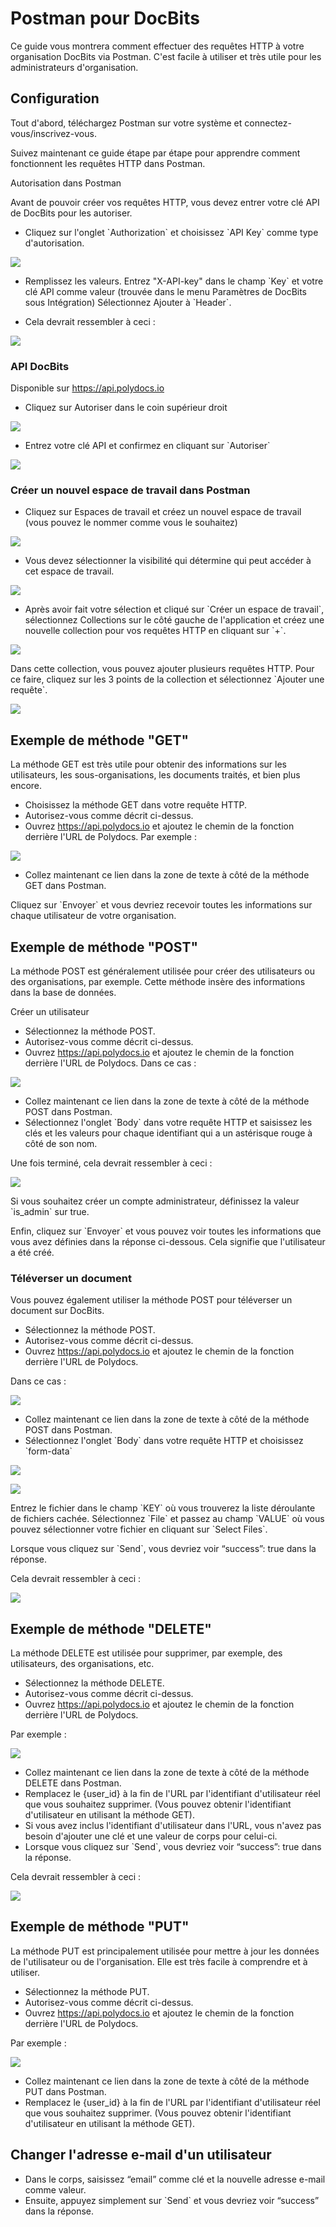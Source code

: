 # Postman pour DocBits

Ce guide vous montrera comment effectuer des requêtes HTTP à votre organisation DocBits via Postman. C'est facile à utiliser et très utile pour les administrateurs d'organisation.

## Configuration

Tout d'abord, téléchargez Postman sur votre système et connectez-vous/inscrivez-vous.

Suivez maintenant ce guide étape par étape pour apprendre comment fonctionnent les requêtes HTTP dans Postman.

Autorisation dans Postman

Avant de pouvoir créer vos requêtes HTTP, vous devez entrer votre clé API de DocBits pour les autoriser.

* Cliquez sur l'onglet \`Authorization\` et choisissez \`API Key\` comme type d'autorisation.

![](https://lh7-us.googleusercontent.com/L3GaBZJvReeINaKbkq3VYQ9UHTBoKUA3nJkfyLqk61q5xaOJnmMLhbrEbgUgLEyYRkewHuLIAVzoYCZ6quHq0pwx\_69FEYJjzYllivB8WzdAtTFSrzl8VeFthbMsEB9sGjcGlVN38DXEXUwuNEPL6hg)

* Remplissez les valeurs. Entrez "X-API-key" dans le champ \`Key\` et votre clé API comme valeur (trouvée dans le menu Paramètres de DocBits sous Intégration) Sélectionnez Ajouter à \`Header\`.

&#x20;

* Cela devrait ressembler à ceci :

![](https://lh7-us.googleusercontent.com/SmNfci4z8ECTeXzFPE9YQ8nCzCRHglc\_7RR1cN8a8F7KvYWjJcBnY5wpl7q0AV8bfNLkMk8F4F4aw8j4xMK50HJweBRBPo8EasTn-FG-fmlUJQ41aUX-dvTeWP\_xJQThi8A6EwJl3qIc-Dw1B5W9fVE)

### API DocBits

Disponible sur https://api.polydocs.io

* Cliquez sur Autoriser dans le coin supérieur droit

![](https://lh7-us.googleusercontent.com/kuztHpkmRWlOYSU27r97KH15SJHPF\_hn\_eX3C1DYLVYCwMHXfLjYSyFubUCvlQiBt5q3xY0XBPmkcP6AnKF2C0Mdtx3tg\_dU\_qxqAmI6axYIsXR36\_YBz6j455K3-c2SBu4YzmYIXq8VXQxzgL-0j90)

* Entrez votre clé API et confirmez en cliquant sur \`Autoriser\`

![](https://lh7-us.googleusercontent.com/zLhgpdjMnxqNBdjgtDxFEKglICIZul7dgmfFFm2hSnsDQ-HsZHRKRikZ0lcanGYkkZj4waC85mEUFO951ydVnY\_\_m\_TrMrsK3vrDv9FKL-adgWL4lJqp3cSxPeClBm9IHG2cXinRsv12xTeh3psQfO4)

### Créer un nouvel espace de travail dans Postman

* Cliquez sur Espaces de travail et créez un nouvel espace de travail (vous pouvez le nommer comme vous le souhaitez)

![](https://lh7-us.googleusercontent.com/3rZw7jhOgVpkZuer58fPEKqDspJjK3S1lp3XpQuvE4c9212a0ALB-p7oLRwPqEbj10MpoCWsb7V9fPqiAdVvigE00x9mN5-lHFXZVVxlkeroBJd2ratgkJVJDM4LJkUJsycyl6tnFKazcFPY-vWtH2Q)

* Vous devez sélectionner la visibilité qui détermine qui peut accéder à cet espace de travail.

![](https://lh7-us.googleusercontent.com/ZajvDtMvfM5J\_Go3n\_PgzD3RXTMQAlST8\_3WnsTQ4-iw7e0QdAa3wqFk7Y0gt78IJVjNTN-5E72c1127CpXJWb8WbfDolxENLqxg5VZLPEK7-hxsNwbAyMceSHfeVy6v-b9QT0kFwnMibWndEAJ2lXA)

* Après avoir fait votre sélection et cliqué sur \`Créer un espace de travail\`, sélectionnez Collections sur le côté gauche de l'application et créez une nouvelle collection pour vos requêtes HTTP en cliquant sur \`+\`.

![](https://lh7-us.googleusercontent.com/mbC5t86vaB2G7FQp-40XN-SHc019LKitfUeXRzbcG4HpNai5FPapShx9swHX3mz0va8QFsUQiYn-bhjvER0XYOEDRJpI9x3wG4NgRZCd4beU1NyKJd86bSGubxVbRCtz8HkTDZd28Z7Ice3rmscFMMo)

Dans cette collection, vous pouvez ajouter plusieurs requêtes HTTP. Pour ce faire, cliquez sur les 3 points de la collection et sélectionnez \`Ajouter une requête\`.

![](https://lh7-us.googleusercontent.com/S5W75clJz7JqoIWPbKBjrJqpTAwjS51Pu4dTU160Q7i6oW-HPnb7aN8WRK2AyAb6-HEqTYMZTy9563P0sq53MAjGpVg1JivZX2ATHa6GeFbTX2UCjud7ot8Y\_ksBuUbUfyEfxIDziV8TN3zDfX9Se58)

## Exemple de méthode "GET"

La méthode GET est très utile pour obtenir des informations sur les utilisateurs, les sous-organisations, les documents traités, et bien plus encore.

* Choisissez la méthode GET dans votre requête HTTP.
* Autorisez-vous comme décrit ci-dessus.
* Ouvrez https://api.polydocs.io et ajoutez le chemin de la fonction derrière l'URL de Polydocs. Par exemple :

![](https://lh7-us.googleusercontent.com/pIdgyqP7g1UwZbY5yaz1KAnKe\_ESs\_kQyiWAXXM-ukRKakS\_\_OL\_LS9J-07hZnZDf8QqtoN\_lKyuhvOIIIF-4Wp0dkofZYQwXZ0hu2RM0YogRxJah-zf8W\_cDNFf8xsec1tYIsfe0SpBuvdCG4WHMU0)

* Collez maintenant ce lien dans la zone de texte à côté de la méthode GET dans Postman.

Cliquez sur \`Envoyer\` et vous devriez recevoir toutes les informations sur chaque utilisateur de votre organisation.

## Exemple de méthode "POST"

La méthode POST est généralement utilisée pour créer des utilisateurs ou des organisations, par exemple. Cette méthode insère des informations dans la base de données.

Créer un utilisateur

* Sélectionnez la méthode POST.
* Autorisez-vous comme décrit ci-dessus.
* Ouvrez https://api.polydocs.io et ajoutez le chemin de la fonction derrière l'URL de Polydocs. Dans ce cas :

![](https://lh7-us.googleusercontent.com/Gwabl4pN0k0NanHsFOzJj9s2H7ExS-JcWr-Y4EW0FLUYHfnaOZoMWvldJ6yDI33p\_DThVx0Rd5bi59XdOK11l1knc5rd-E5HXMw6v5E3qvHvKVWHlp21S728SVye6KU2W5ZeXtCIOzxBAcMlA2UNFfQ)

* Collez maintenant ce lien dans la zone de texte à côté de la méthode POST dans Postman.
* Sélectionnez l'onglet \`Body\` dans votre requête HTTP et saisissez les clés et les valeurs pour chaque identifiant qui a un astérisque rouge à côté de son nom.

Une fois terminé, cela devrait ressembler à ceci :

![](https://lh7-us.googleusercontent.com/lSExzZSbTcSRvuLDw0HNYE62yI7xs0eUewKuOcABCGYfsRBRbGz1lJxopR4QdUEoniCnZ83FKpz-AHLORP5cXGPrPhgouzE6zO920jA7A3r-Y14wY\_Gc3C98R2fcxXsWRMcle9qT981YWhCnjlUukPE)

Si vous souhaitez créer un compte administrateur, définissez la valeur \`is_admin\` sur true.

&#x20;Enfin, cliquez sur \`Envoyer\` et vous pouvez voir toutes les informations que vous avez définies dans la réponse ci-dessous. Cela signifie que l'utilisateur a été créé.
### Téléverser un document

Vous pouvez également utiliser la méthode POST pour téléverser un document sur DocBits.

* Sélectionnez la méthode POST.
* Autorisez-vous comme décrit ci-dessus.
* Ouvrez https://api.polydocs.io et ajoutez le chemin de la fonction derrière l'URL de Polydocs.

Dans ce cas :

![](https://lh7-us.googleusercontent.com/-EwhMeH\_WXYVmMKus1-IZKLZNyTcYktcf\_YUT\_m2nfStfKXuBxKBb1MZfUIQCN4ZxNKQkNhvO\_pgnt1EUhNB34qG5AOe4wM0OxGRMQsV9a8h0XUgabqq8mLQhza\_AE7gxBetmb9bJmaWBQqEXrWT0VI)

* Collez maintenant ce lien dans la zone de texte à côté de la méthode POST dans Postman.
* Sélectionnez l'onglet \`Body\` dans votre requête HTTP et choisissez \`form-data\`

![](https://lh7-us.googleusercontent.com/TNrKlyorn\_5YrIu5r4vcfyYgAnfhsl-SRVqWg9RoN0X1pUjXtn6J0EI7aeQ-oc2ZtFeTj8POcMXy6CwXzI1jhv-ufb2u7d80SC-lbGXmnx\_jVDunAbRw1jqAsB4PPsEzcFIOPeH5PJZvytUW2kIDYZ4)

![](https://lh7-us.googleusercontent.com/scAJpTSCqYSKYNNGPIrEsL0zDJIa7Dhe9tpqv\_zDjdLyAydugzdGA1s93njbFOOVbVbQf7oDEtRc14Kt4p1TXX8A--WjvRgeXWsAxDNWdrCN2-QDeya6-FFEG4\_-dhYgrj4yrVYllJs8eZsUgKOPvzo)

Entrez le fichier dans le champ \`KEY\` où vous trouverez la liste déroulante de fichiers cachée. Sélectionnez \`File\` et passez au champ \`VALUE\` où vous pouvez sélectionner votre fichier en cliquant sur \`Select Files\`.

Lorsque vous cliquez sur \`Send\`, vous devriez voir “success”: true dans la réponse.

Cela devrait ressembler à ceci :

![](https://lh7-us.googleusercontent.com/hNtG\_uTWgxww7iOmHLhnDqdrTlHCI1rk31LozG4l2DLPqxzSn9HoKn8CQIjeBgJLV4bxrGCjWOMRykJ3qBdZLYwxrZJGq\_S3tjVwSZmGTiMgVoqM97TTQjmW8CegEL2FV309NBmV0Fv\_vciSdQRFiOI)

## Exemple de méthode "DELETE"

La méthode DELETE est utilisée pour supprimer, par exemple, des utilisateurs, des organisations, etc.

* Sélectionnez la méthode DELETE.
* Autorisez-vous comme décrit ci-dessus.
* Ouvrez https://api.polydocs.io et ajoutez le chemin de la fonction derrière l'URL de Polydocs.

Par exemple :

![](https://lh7-us.googleusercontent.com/-QqSVIELl1IkxYK\_gGDa7nIv\_B1IvO3OjT3Ge6bAXwPl6jVDETuzXwtYJdRSmqLEP2d6B0L6MuwZvgJpI968pzp1APmJmuQ\_qlqYgZZhesocYCJVMCHhIZAKmlvMybUkUGXYZtySrnEbRTwWTritvKo)

* Collez maintenant ce lien dans la zone de texte à côté de la méthode DELETE dans Postman.
* Remplacez le {user\_id} à la fin de l'URL par l'identifiant d'utilisateur réel que vous souhaitez supprimer. (Vous pouvez obtenir l'identifiant d'utilisateur en utilisant la méthode GET).
* Si vous avez inclus l'identifiant d'utilisateur dans l'URL, vous n'avez pas besoin d'ajouter une clé et une valeur de corps pour celui-ci.
* Lorsque vous cliquez sur \`Send\`, vous devriez voir “success”: true dans la réponse.

Cela devrait ressembler à ceci :

![](https://lh7-us.googleusercontent.com/X8WNtsC9v7jqDIiaVhauJUgZK0yTC1GVz9rBptdiCxyLUiEEfbpIoYHpK7NvlDMTkhgiPyBb22H9GOfDdvmL-dakouTjuRDPwX4YX0Jz5IIo6eHu-wnw1S4jJd5ylHyffUXWKwX6ovDnp\_2WEAtSha4)

## Exemple de méthode "PUT"

La méthode PUT est principalement utilisée pour mettre à jour les données de l'utilisateur ou de l'organisation. Elle est très facile à comprendre et à utiliser.

* Sélectionnez la méthode PUT.
* Autorisez-vous comme décrit ci-dessus.
* Ouvrez https://api.polydocs.io et ajoutez le chemin de la fonction derrière l'URL de Polydocs.

Par exemple :

![](https://lh7-us.googleusercontent.com/tC3qtPbFb1GsK6dBmB5Jrv5HqFOYLxNR1XB0PEuA8ipkHnH2ZQ6xrrkImNgbGSMoA6aAGvLr6K3cI4u\_qM96BOvR7AnQzmX17HBMBneNpLBc6RIzspfTYgrCWSj0fSE9mSWLIex3hc\_R-m-PI6zT6Rs)

* Collez maintenant ce lien dans la zone de texte à côté de la méthode PUT dans Postman.
* Remplacez le {user\_id} à la fin de l'URL par l'identifiant d'utilisateur réel que vous souhaitez supprimer. (Vous pouvez obtenir l'identifiant d'utilisateur en utilisant la méthode GET).

## Changer l'adresse e-mail d'un utilisateur

* Dans le corps, saisissez “email” comme clé et la nouvelle adresse e-mail comme valeur.
* Ensuite, appuyez simplement sur \`Send\` et vous devriez voir “success” dans la réponse.
